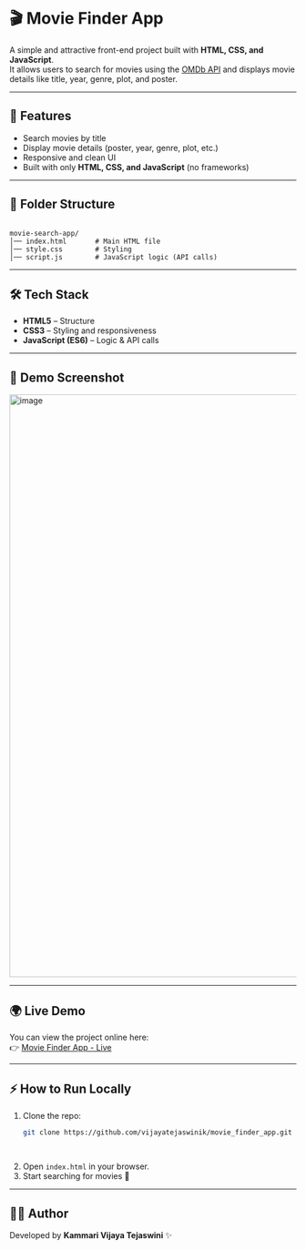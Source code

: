 
# 🎬 Movie Finder App

A simple and attractive front-end project built with **HTML, CSS, and JavaScript**.  
It allows users to search for movies using the [OMDb API](https://www.omdbapi.com/) and displays movie details like title, year, genre, plot, and poster.

---

## 🚀 Features
- Search movies by title  
- Display movie details (poster, year, genre, plot, etc.)  
- Responsive and clean UI  
- Built with only **HTML, CSS, and JavaScript** (no frameworks)  

---

## 📂 Folder Structure
```

movie-search-app/
│── index.html       # Main HTML file
│── style.css        # Styling
│── script.js        # JavaScript logic (API calls)

````

---

## 🛠️ Tech Stack
- **HTML5** – Structure  
- **CSS3** – Styling and responsiveness  
- **JavaScript (ES6)** – Logic & API calls  

---

## 📸 Demo Screenshot
<img width="1919" height="1024" alt="image" src="https://github.com/user-attachments/assets/7a680072-6db5-40b0-a320-89a12ef1562f" />


---

## 🌍 Live Demo
You can view the project online here:  
👉 [Movie Finder App - Live](https://vijayatejaswinik.github.io/movie_finder_app/)  

---

## ⚡ How to Run Locally
1. Clone the repo:
   ```bash
   git clone https://github.com/vijayatejaswinik/movie_finder_app.git
 
 
2. Open `index.html` in your browser.
3. Start searching for movies 🎥


---

## 👩‍💻 Author

Developed by **Kammari Vijaya Tejaswini** ✨

